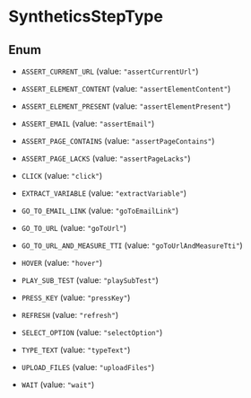 

# SyntheticsStepType

## Enum


* `ASSERT_CURRENT_URL` (value: `"assertCurrentUrl"`)

* `ASSERT_ELEMENT_CONTENT` (value: `"assertElementContent"`)

* `ASSERT_ELEMENT_PRESENT` (value: `"assertElementPresent"`)

* `ASSERT_EMAIL` (value: `"assertEmail"`)

* `ASSERT_PAGE_CONTAINS` (value: `"assertPageContains"`)

* `ASSERT_PAGE_LACKS` (value: `"assertPageLacks"`)

* `CLICK` (value: `"click"`)

* `EXTRACT_VARIABLE` (value: `"extractVariable"`)

* `GO_TO_EMAIL_LINK` (value: `"goToEmailLink"`)

* `GO_TO_URL` (value: `"goToUrl"`)

* `GO_TO_URL_AND_MEASURE_TTI` (value: `"goToUrlAndMeasureTti"`)

* `HOVER` (value: `"hover"`)

* `PLAY_SUB_TEST` (value: `"playSubTest"`)

* `PRESS_KEY` (value: `"pressKey"`)

* `REFRESH` (value: `"refresh"`)

* `SELECT_OPTION` (value: `"selectOption"`)

* `TYPE_TEXT` (value: `"typeText"`)

* `UPLOAD_FILES` (value: `"uploadFiles"`)

* `WAIT` (value: `"wait"`)



